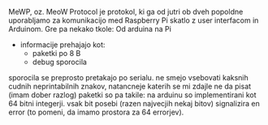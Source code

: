 MeWP, oz. MeoW Protocol je protokol, ki ga od jutri ob 
dveh popoldne uporabljamo za komunikacijo med Raspberry 
Pi skatlo z user interfacom in Arduinom. Gre pa nekako tkole:
Od arduina na Pi
- informacije prehajajo kot:
  - paketki po 8 B
  - debug sporocila

sporocila se preprosto pretakajo po serialu. 
ne smejo vsebovati kaksnih cudnih neprintabilnih znakov, 
natancneje katerih se mi zdajle ne da pisat (imam dober razlog)
paketki so pa takile:
na arduinu so implementirani kot 64 bitni integerji. vsak bit posebi 
(razen najvecjih nekaj bitov) signalizira en error (to pomeni, da imamo prostora za 64 errorjev).
